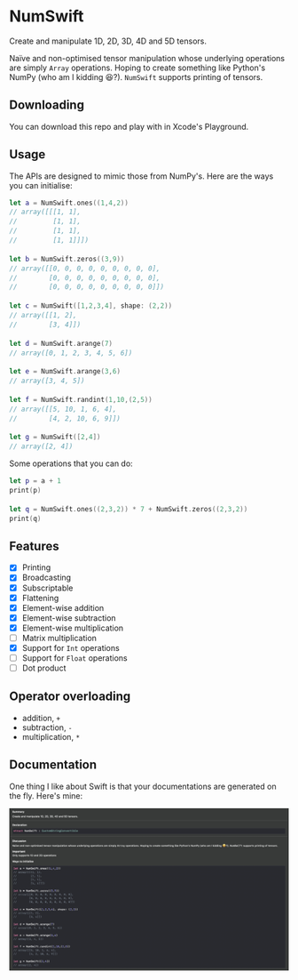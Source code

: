 # NumSwift

Create and manipulate 1D, 2D, 3D, 4D and 5D tensors.

Naïve and non-optimised tensor manipulation whose underlying operations are simply `Array` operations. Hoping to create something like Python's NumPy (who am I kidding 😆?). `NumSwift` supports printing of tensors.

## Downloading

You can download this repo and play with in Xcode's Playground.

## Usage

The APIs are designed to mimic those from NumPy's. Here are the ways you can initialise:

```swift
let a = NumSwift.ones((1,4,2))
// array([[[1, 1],
//         [1, 1],
//         [1, 1],
//         [1, 1]]])

let b = NumSwift.zeros((3,9))
// array([[0, 0, 0, 0, 0, 0, 0, 0, 0],
//        [0, 0, 0, 0, 0, 0, 0, 0, 0],
//        [0, 0, 0, 0, 0, 0, 0, 0, 0]])

let c = NumSwift([1,2,3,4], shape: (2,2))
// array([[1, 2],
//        [3, 4]])

let d = NumSwift.arange(7)
// array([0, 1, 2, 3, 4, 5, 6])

let e = NumSwift.arange(3,6)
// array([3, 4, 5])

let f = NumSwift.randint(1,10,(2,5))
// array([[5, 10, 1, 6, 4],
//        [4, 2, 10, 6, 9]])

let g = NumSwift([2,4])
// array([2, 4])
```

Some operations that you can do:

```swift
let p = a + 1
print(p)

let q = NumSwift.ones((2,3,2)) * 7 + NumSwift.zeros((2,3,2))
print(q)
```

## Features

- [x] Printing
- [x] Broadcasting
- [x] Subscriptable
- [x] Flattening
- [x] Element-wise addition
- [x] Element-wise subtraction
- [x] Element-wise multiplication
- [ ] Matrix multiplication
- [x] Support for `Int` operations
- [ ] Support for `Float` operations
- [ ] Dot product

## Operator overloading

- addition, `+`
- subtraction, `-`
- multiplication, `*`

## Documentation

One thing I like about Swift is that your documentations are generated on the fly. Here's mine:

![Documentation](docs.png)
